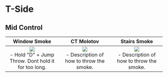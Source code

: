 # T-Side

## Mid Control

|**Window Smoke**|**CT Molotov**|**Stairs Smoke**|
|:---:|:---:|:---:|
|<div style="position: relative; display: inline-block;"><img src="../../assets/img/mirage_window_ep.png" style="position: absolute; top: 0; left: 0; opacity: 100;"><img src="../../assets/img/mirage_window_smoke.png" style="position: relative; z-index: 1; opacity: 0;"></div><br>- Hold "D" + Jump Throw. Dont hold it for too long.|<div style="position: relative; display: inline-block;"><img src="../../assets/img/mirage_tside_ctsmoke_ep.jpeg" style="position: absolute; top: 0; left: 0; opacity: 100;"><img src="../../assets/img/mirage_tside_ctsmoke_3rd.jpg" style="position: relative; z-index: 1; opacity: 0;"></div><br>- Description of how to throw the smoke.|<div style="position: relative; display: inline-block;"><img src="../../assets/img/mirage_tside_ctsmoke_ep.jpeg" style="position: absolute; top: 0; left: 0; opacity: 100;"><img src="../../assets/img/mirage_tside_ctsmoke_3rd.jpg" style="position: relative; z-index: 1; opacity: 0;"></div><br>- Description of how to throw the smoke.|

